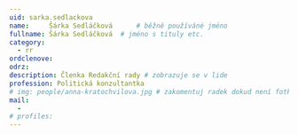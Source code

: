 ```yaml
---
uid: sarka.sedlackova
name:     Šárka Sedláčková  	# běžně používáné jméno
fullname: Šárka Sedláčková 	# jméno s tituly etc.
category:
  - rr
ordclenove: 
odrz: 
description: Členka Redakční rady # zobrazuje se v lide
profession: Politická konzultantka
# img: people/anna-kratochvilova.jpg # zakomentuj radek dokud není fotka
mail:
  - 
# profiles:
---
```

